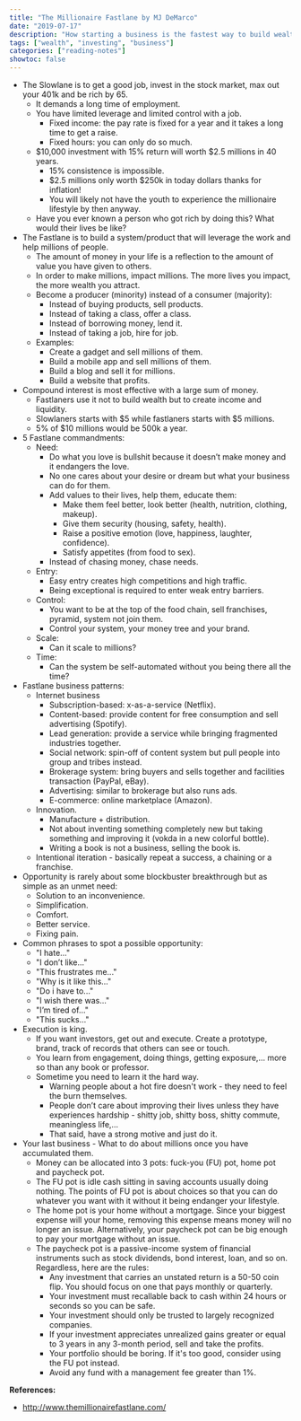 ```yaml
---
title: "The Millionaire Fastlane by MJ DeMarco"
date: "2019-07-17"
description: "How starting a business is the fastest way to build wealth."
tags: ["wealth", "investing", "business"]
categories: ["reading-notes"]
showtoc: false
---
```


- The Slowlane is to get a good job, invest in the stock market, max out your 401k and be rich by 65.
  - It demands a long time of employment.
  - You have limited leverage and limited control with a job.
    - Fixed income: the pay rate is fixed for a year and it takes a long time to get a raise.
    - Fixed hours: you can only do so much.
  - $10,000 investment with 15% return will worth $2.5 millions in 40 years.
    - 15% consistence is impossible.
    - $2.5 millions only worth $250k in today dollars thanks for inflation!
    - You will likely not have the youth to experience the millionaire lifestyle by then anyway.
  - Have you ever known a person who got rich by doing this? What would their lives be like?
- The Fastlane is to build a system/product that will leverage the work and help millions of people.
  - The amount of money in your life is a reflection to the amount of value you have given to others.
  - In order to make millions, impact millions. The more lives you impact, the more wealth you attract.
  - Become a producer (minority) instead of a consumer (majority):
    - Instead of buying products, sell products.
    - Instead of taking a class, offer a class.
    - Instead of borrowing money, lend it.
    - Instead of taking a job, hire for job.
  - Examples:
    - Create a gadget and sell millions of them.
    - Build a mobile app and sell millions of them.
    - Build a blog and sell it for millions.
    - Build a website that profits.
- Compound interest is most effective with a large sum of money.
  - Fastlaners use it not to build wealth but to create income and liquidity.
  - Slowlaners starts with $5 while fastlaners starts with $5 millions.
  - 5% of $10 millions would be 500k a year.
- 5 Fastlane commandments:
  - Need:
    - Do what you love is bullshit because it doesn’t make money and it endangers the love.
    - No one cares about your desire or dream but what your business can do for them.
    - Add values to their lives, help them, educate them:
      - Make them feel better, look better (health, nutrition, clothing, makeup).
      - Give them security (housing, safety, health).
      - Raise a positive emotion (love, happiness, laughter, confidence).
      - Satisfy appetites (from food to sex).
    - Instead of chasing money, chase needs.
  - Entry:
    - Easy entry creates high competitions and high traffic.
    - Being exceptional is required to enter weak entry barriers.
  - Control:
    - You want to be at the top of the food chain, sell franchises, pyramid, system not join them.
    - Control your system, your money tree and your brand.
  - Scale:
    - Can it scale to millions?
  - Time:
    - Can the system be self-automated without you being there all the time?
- Fastlane business patterns:
  - Internet business
    - Subscription-based: x-as-a-service (Netflix).
    - Content-based: provide content for free consumption and sell advertising (Spotify).
    - Lead generation: provide a service while bringing fragmented industries together.
    - Social network: spin-off of content system but pull people into group and tribes instead.
    - Brokerage system: bring buyers and sells together and facilities transaction (PayPal, eBay).
    - Advertising: similar to brokerage but also runs ads.
    - E-commerce: online marketplace (Amazon).
  - Innovation.
    - Manufacture + distribution.
    - Not about inventing something completely new but taking something and improving it (vokda in a new colorful bottle).
    - Writing a book is not a business, selling the book is.
  - Intentional iteration - basically repeat a success, a chaining or a franchise.
- Opportunity is rarely about some blockbuster breakthrough but as simple as an unmet need:
  - Solution to an inconvenience.
  - Simplification.
  - Comfort.
  - Better service.
  - Fixing pain.
- Common phrases to spot a possible opportunity:
  - "I hate..."
  - "I don’t like..."
  - "This frustrates me..."
  - "Why is it like this..."
  - "Do i have to..."
  - "I wish there was..."
  - "I’m tired of..."
  - "This sucks..."
- Execution is king.
  - If you want investors, get out and execute. Create a prototype, brand, track of records that others can see or touch.
  - You learn from engagement, doing things, getting exposure,...  more so than any book or professor.
  - Sometime you need to learn it the hard way.
    - Warning people about a hot fire doesn't work - they need to feel the burn themselves. 
    - People don’t care about improving their lives unless they have experiences hardship - shitty job, shitty boss, shitty commute, meaningless life,… 
    - That said, have a strong motive and just do it.
- Your last business - What to do about millions once you have accumulated them.
  - Money can be allocated into 3 pots: fuck-you (FU) pot, home pot and paycheck pot.
  - The FU pot is idle cash sitting in saving accounts usually doing nothing. The points of FU pot is about choices so that you can do whatever you want with it without it being endanger your lifestyle.
  - The home pot is your home without a mortgage. Since your biggest expense will your home, removing this expense means money will no longer an issue. Alternatively, your paycheck pot can be big enough to pay your mortgage without an issue.
  - The paycheck pot is a passive-income system of financial instruments such as stock dividends, bond interest, loan, and so on. Regardless, here are the rules:
    - Any investment that carries an unstated return is a 50-50 coin flip. You should focus on one that pays monthly or quarterly.
    - Your investment must recallable back to cash within 24 hours or seconds so you can be safe.
    - Your investment should only be trusted to largely recognized companies.
    - If your investment appreciates unrealized gains greater or equal to 3 years in any 3-month period, sell and take the profits.
    - Your portfolio should be boring. If it's too good, consider using the FU pot instead.
    - Avoid any fund with a management fee greater than 1%.

**References:**
- <http://www.themillionairefastlane.com/>
